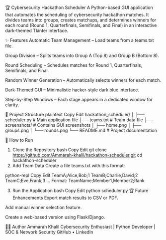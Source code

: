 
🏆 Cybersecurity Hackathon Scheduler
A Python-based GUI application that automates the scheduling of cybersecurity hackathon matches.
It divides teams into groups, creates matchups, and determines winners for each round (Round 1, Quarterfinals, Semifinals, and Final) in an interactive dark-themed Tkinter interface.

✨ Features
Automatic Team Management – Load teams from a teams.txt file.

Group Division – Splits teams into Group A (Top 8) and Group B (Bottom 8).

Round Scheduling – Schedules matches for Round 1, Quarterfinals, Semifinals, and Final.

Random Winner Generation – Automatically selects winners for each match.

Dark-Themed GUI – Minimalistic hacker-style dark blue interface.

Step-by-Step Windows – Each stage appears in a dedicated window for clarity.

📂 Project Structure
plaintext
Copy
Edit
hackathon_scheduler/
│
├── scheduler.py        # Main application file
├── teams.txt           # Team data file
├── screenshots/        # Contains GUI screenshots
│    ├── home.png
│    ├── groups.png
│    └── rounds.png
└── README.md           # Project documentation



🚀 How to Run
1. Clone the Repository
bash
Copy
Edit
git clone https://github.com/Ammarah-khalil/hackathon-scheduler.git
cd hackathon-scheduler
2. Add Team Data
Create a file teams.txt with this format:

python-repl
Copy
Edit
TeamA;Alice,Bob;1
TeamB;Charlie,David;2
TeamC;Eve,Frank;3
...
Format: TeamName;Member1,Member2;Rank

3. Run the Application
bash
Copy
Edit
python scheduler.py
🏆 Future Enhancements
Export match results to CSV or PDF.

Add manual winner selection feature.

Create a web-based version using Flask/Django.

👩‍💻 Author
Ammarah Khalil
Cybersecurity Enthusiast | Python Developer | SOC & Network Security
GitHub • LinkedIn
